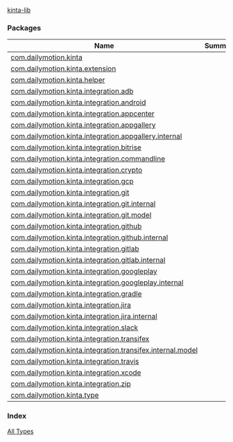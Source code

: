 [kinta-lib](./index.md)

### Packages

| Name | Summary |
|---|---|
| [com.dailymotion.kinta](com.dailymotion.kinta/index.md) |  |
| [com.dailymotion.kinta.extension](com.dailymotion.kinta.extension/index.md) |  |
| [com.dailymotion.kinta.helper](com.dailymotion.kinta.helper/index.md) |  |
| [com.dailymotion.kinta.integration.adb](com.dailymotion.kinta.integration.adb/index.md) |  |
| [com.dailymotion.kinta.integration.android](com.dailymotion.kinta.integration.android/index.md) |  |
| [com.dailymotion.kinta.integration.appcenter](com.dailymotion.kinta.integration.appcenter/index.md) |  |
| [com.dailymotion.kinta.integration.appgallery](com.dailymotion.kinta.integration.appgallery/index.md) |  |
| [com.dailymotion.kinta.integration.appgallery.internal](com.dailymotion.kinta.integration.appgallery.internal/index.md) |  |
| [com.dailymotion.kinta.integration.bitrise](com.dailymotion.kinta.integration.bitrise/index.md) |  |
| [com.dailymotion.kinta.integration.commandline](com.dailymotion.kinta.integration.commandline/index.md) |  |
| [com.dailymotion.kinta.integration.crypto](com.dailymotion.kinta.integration.crypto/index.md) |  |
| [com.dailymotion.kinta.integration.gcp](com.dailymotion.kinta.integration.gcp/index.md) |  |
| [com.dailymotion.kinta.integration.git](com.dailymotion.kinta.integration.git/index.md) |  |
| [com.dailymotion.kinta.integration.git.internal](com.dailymotion.kinta.integration.git.internal/index.md) |  |
| [com.dailymotion.kinta.integration.git.model](com.dailymotion.kinta.integration.git.model/index.md) |  |
| [com.dailymotion.kinta.integration.github](com.dailymotion.kinta.integration.github/index.md) |  |
| [com.dailymotion.kinta.integration.github.internal](com.dailymotion.kinta.integration.github.internal/index.md) |  |
| [com.dailymotion.kinta.integration.gitlab](com.dailymotion.kinta.integration.gitlab/index.md) |  |
| [com.dailymotion.kinta.integration.gitlab.internal](com.dailymotion.kinta.integration.gitlab.internal/index.md) |  |
| [com.dailymotion.kinta.integration.googleplay](com.dailymotion.kinta.integration.googleplay/index.md) |  |
| [com.dailymotion.kinta.integration.googleplay.internal](com.dailymotion.kinta.integration.googleplay.internal/index.md) |  |
| [com.dailymotion.kinta.integration.gradle](com.dailymotion.kinta.integration.gradle/index.md) |  |
| [com.dailymotion.kinta.integration.jira](com.dailymotion.kinta.integration.jira/index.md) |  |
| [com.dailymotion.kinta.integration.jira.internal](com.dailymotion.kinta.integration.jira.internal/index.md) |  |
| [com.dailymotion.kinta.integration.slack](com.dailymotion.kinta.integration.slack/index.md) |  |
| [com.dailymotion.kinta.integration.transifex](com.dailymotion.kinta.integration.transifex/index.md) |  |
| [com.dailymotion.kinta.integration.transifex.internal.model](com.dailymotion.kinta.integration.transifex.internal.model/index.md) |  |
| [com.dailymotion.kinta.integration.travis](com.dailymotion.kinta.integration.travis/index.md) |  |
| [com.dailymotion.kinta.integration.xcode](com.dailymotion.kinta.integration.xcode/index.md) |  |
| [com.dailymotion.kinta.integration.zip](com.dailymotion.kinta.integration.zip/index.md) |  |
| [com.dailymotion.kinta.type](com.dailymotion.kinta.type/index.md) |  |

### Index

[All Types](alltypes/index.md)